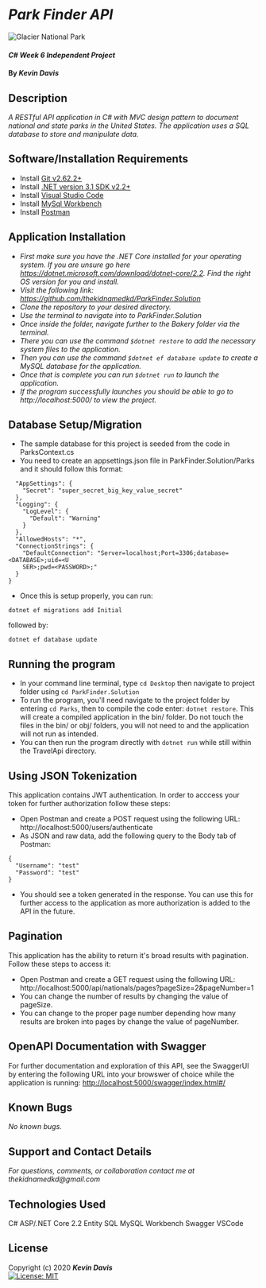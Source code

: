 # _Park Finder API_

![Glacier National Park](https://c.na84.content.force.com/servlet/servlet.ImageServer?id=01550000001kmeG&oid=00D50000000JMrK&lastMod=1441214314000)

#### _C# Week 6 Independent Project_

#### By _**Kevin Davis**_


## Description

_A RESTful API application in C# with MVC design pattern to document national and state parks in the United States. The application uses a SQL database to store and manipulate data._


## Software/Installation Requirements
* Install [Git v2.62.2+](https://git-scm.com/downloads/)
* Install [.NET version 3.1 SDK v2.2+](https://dotnet.microsoft.com/download/dotnet-core/2.2)
* Install [Visual Studio Code](https://code.visualstudio.com/)
* Install [MySql Workbench](https://www.mysql.com/products/workbench/)
* Install [Postman](https://www.postman.com/downloads/)


## Application Installation
* _First make sure you have the .NET Core installed for your operating system. If you are unsure go here https://dotnet.microsoft.com/download/dotnet-core/2.2. Find the right OS version for you and install._
* _Visit the following link: https://github.com/thekidnamedkd/ParkFinder.Solution_
* _Clone the repository to your desired directory._
* _Use the terminal to navigate into to ParkFinder.Solution_
* _Once inside the folder, navigate further to the Bakery folder via the terminal._
* _There you can use the command ```$dotnet restore``` to add the necessary system files to the application._
* _Then you can use the command ```$dotnet ef database update``` to create a MySQL database for the application._
* _Once that is complete you can run ```$dotnet run``` to launch the application._
* _If the program successfully launches you should be able to go to http://localhost:5000/ to view the project._


## Database Setup/Migration

* The sample database for this project is seeded from the code in ParksContext.cs
* You need to create an appsettings.json file in ParkFinder.Solution/Parks and it should follow this format:

```{
  "AppSettings": {
    "Secret": "super_secret_big_key_value_secret"
  },
  "Logging": {
    "LogLevel": {
      "Default": "Warning"
    }
  },
  "AllowedHosts": "*",
  "ConnectionStrings": {
    "DefaultConnection": "Server=localhost;Port=3306;database=<DATABASE>;uid=<U
    SER>;pwd=<PASSWORD>;"
  }
}
```

* Once this is setup properly, you can run:

```
dotnet ef migrations add Initial
```
followed by:

```
dotnet ef database update
```
## Running the program
* In your command line terminal, type `cd Desktop` then navigate to project folder using `cd ParkFinder.Solution`
* To run the program, you'll need navigate to the project folder by entering `cd Parks`, then to compile the code enter: `dotnet restore`. This will create a compiled application in the bin/ folder.  Do not touch the files in the bin/ or obj/ folders, you will not need to and the application will not run as intended.
* You can then run the program directly with `dotnet run` while still within the TravelApi directory.

## Using JSON Tokenization
This application contains JWT authentication. In order to acccess your token for further authorization follow these steps:

* Open Postman and create a POST request using the following URL: http://localhost:5000/users/authenticate
* As JSON and raw data, add the following query to the Body tab of Postman:
```
{
  "Username": "test"
  "Password": "test" 
}
```
* You should see a token generated in the response. You can use this for further access to the application as more authorization is added to the API in the future.

## Pagination
This application has the ability to return it's broad results with pagination. Follow these steps to access it:

* Open Postman and create a GET request using the following URL: http://localhost:5000/api/nationals/pages?pageSize=2&pageNumber=1
* You can change the number of results by changing the value of pageSize.
* You can change to the proper page number depending how many results are broken into pages by change the value of pageNumber.


## OpenAPI Documentation with Swagger
For further documentation and exploration of this API, see the SwaggerUI by entering the following URL into your browswer of choice while the application is running:
<http://localhost:5000/swagger/index.html#/>


## Known Bugs

_No known bugs._


## Support and Contact Details

_For questions, comments, or collaboration contact me at thekidnamedkd@gmail.com_


## Technologies Used

C#
ASP/.NET Core 2.2
Entity
SQL
MySQL Workbench
Swagger
VSCode


## License

Copyright (c) 2020 **_Kevin Davis_**   
[![License: MIT](https://img.shields.io/badge/License-MIT-yellow.svg)](https://opensource.org/licenses/MIT)